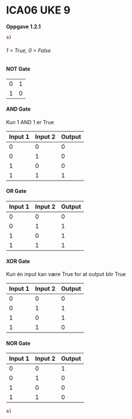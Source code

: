 # ICA06 UKE 9

**Oppgave 1.2.1**
```sh
a)
```
###### 1 = True, 0 = False
#### NOT Gate
|   |   |
| --- | --- |
| 0 | 1 |
| 1 | 0 |

#### AND Gate
Kun 1 AND 1 er True

| **Input 1** | **Input 2** | **Output** |
| --- | --- | --- |
| 0 | 0 | 0 |
| 0 | 1 | 0 |
| 1 | 0 | 0 |
| 1 | 1 | 1 |

#### OR Gate
| **Input 1** | **Input 2** | **Output** |
| --- | --- | --- |
| 0 | 0 | 0 |
| 0 | 1 | 1 |
| 1 | 0 | 1 |
| 1 | 1 | 1 |

#### XOR Gate
Kun én input kan være True for at output blir True

| **Input 1** | **Input 2** | **Output** |
| --- | --- | --- |
| 0 | 0 | 0 |
| 0 | 1 | 1 |
| 1 | 0 | 1 |
| 1 | 1 | 0 |

#### NOR Gate
| **Input 1** | **Input 2** | **Output** |
| --- | --- | --- |
| 0 | 0 | 1 |
| 0 | 1 | 0 |
| 1 | 0 | 0 |
| 1 | 1 | 0 |

```sh
a)
```
